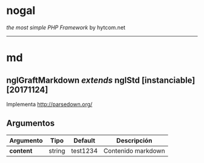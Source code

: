 # nogal
*the most simple PHP Framework* by hytcom.net
___
  

# md
## nglGraftMarkdown *extends* nglStd [instanciable] [20171124]
Implementa http://parsedown.org/
  
## Argumentos
|Argumento|Tipo|Default|Descripción|
|---|---|---|---|
|**content**|string|test1234|Contenido markdown|
